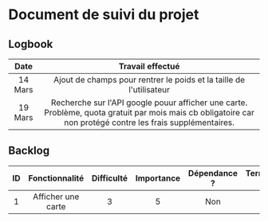 # Document de suivi du projet

## Logbook

|  Date   |                                                                      Travail effectué                                                                       |
|:-------:|:-----------------------------------------------------------------------------------------------------------------------------------------------------------:|
| 14 Mars |                                             Ajout de champs pour rentrer le poids et la taille de l'utilisateur                                             |
| 19 Mars | Recherche sur l'API google pouur afficher une carte. Problème, quota gratuit par mois mais cb obligatoire car non protégé contre les frais supplémentaires. |

## Backlog


| ID  |   Fonctionnalité   | Difficulté | Importance | Dépendance ? | Terminé ? |
|:---:|:------------------:|:----------:|:----------:|:------------:|:---------:|
|  1  | Afficher une carte |     3      |     5      |     Non      |           |